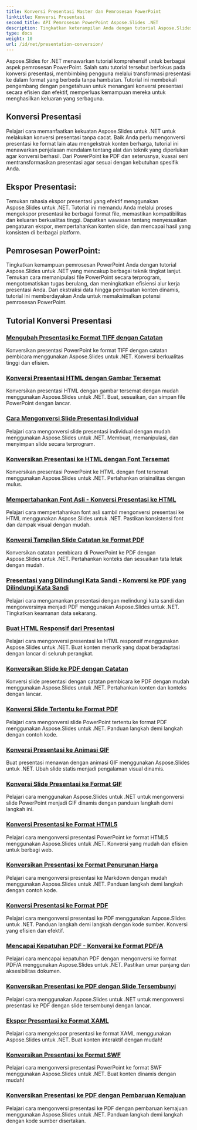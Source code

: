 ```yaml
---
title: Konversi Presentasi Master dan Pemrosesan PowerPoint
linktitle: Konversi Presentasi
second_title: API Pemrosesan PowerPoint Aspose.Slides .NET
description: Tingkatkan keterampilan Anda dengan tutorial Aspose.Slides untuk .NET. Pelajari konversi presentasi dan pemrosesan PowerPoint langkah demi langkah. Ubah alur kerja Anda hari ini!
type: docs
weight: 10
url: /id/net/presentation-conversion/
---
```


Aspose.Slides for .NET menawarkan tutorial komprehensif untuk berbagai aspek pemrosesan PowerPoint. Salah satu tutorial tersebut berfokus pada konversi presentasi, membimbing pengguna melalui transformasi presentasi ke dalam format yang berbeda tanpa hambatan. Tutorial ini membekali pengembang dengan pengetahuan untuk menangani konversi presentasi secara efisien dan efektif, memperluas kemampuan mereka untuk menghasilkan keluaran yang serbaguna.

## Konversi Presentasi 

Pelajari cara memanfaatkan kekuatan Aspose.Slides untuk .NET untuk melakukan konversi presentasi tanpa cacat. Baik Anda perlu mengonversi presentasi ke format lain atau mengekstrak konten berharga, tutorial ini menawarkan penjelasan mendalam tentang alat dan teknik yang diperlukan agar konversi berhasil. Dari PowerPoint ke PDF dan seterusnya, kuasai seni mentransformasikan presentasi agar sesuai dengan kebutuhan spesifik Anda.

## Ekspor Presentasi: 
Temukan rahasia ekspor presentasi yang efektif menggunakan Aspose.Slides untuk .NET. Tutorial ini memandu Anda melalui proses mengekspor presentasi ke berbagai format file, memastikan kompatibilitas dan keluaran berkualitas tinggi. Dapatkan wawasan tentang menyesuaikan pengaturan ekspor, mempertahankan konten slide, dan mencapai hasil yang konsisten di berbagai platform.

## Pemrosesan PowerPoint: 
Tingkatkan kemampuan pemrosesan PowerPoint Anda dengan tutorial Aspose.Slides untuk .NET yang mencakup berbagai teknik tingkat lanjut. Temukan cara memanipulasi file PowerPoint secara terprogram, mengotomatiskan tugas berulang, dan meningkatkan efisiensi alur kerja presentasi Anda. Dari ekstraksi data hingga pembuatan konten dinamis, tutorial ini memberdayakan Anda untuk memaksimalkan potensi pemrosesan PowerPoint.


## Tutorial Konversi Presentasi
### [Mengubah Presentasi ke Format TIFF dengan Catatan](./converting-presentations-to-tiff-format-with-notes/)
Konversikan presentasi PowerPoint ke format TIFF dengan catatan pembicara menggunakan Aspose.Slides untuk .NET. Konversi berkualitas tinggi dan efisien.
### [Konversi Presentasi HTML dengan Gambar Tersemat](./convert-html-presentation-with-embedded-images/)
Konversikan presentasi HTML dengan gambar tersemat dengan mudah menggunakan Aspose.Slides untuk .NET. Buat, sesuaikan, dan simpan file PowerPoint dengan lancar.
### [Cara Mengonversi Slide Presentasi Individual](./how-to-convert-individual-presentation-slides/)
Pelajari cara mengonversi slide presentasi individual dengan mudah menggunakan Aspose.Slides untuk .NET. Membuat, memanipulasi, dan menyimpan slide secara terprogram.
### [Konversikan Presentasi ke HTML dengan Font Tersemat](./convert-presentations-to-html-with-embedded-fonts/)
Konversikan presentasi PowerPoint ke HTML dengan font tersemat menggunakan Aspose.Slides untuk .NET. Pertahankan orisinalitas dengan mulus.
### [Mempertahankan Font Asli - Konversi Presentasi ke HTML](./preserving-original-fonts-convert-presentation-to-html/)
Pelajari cara mempertahankan font asli sambil mengonversi presentasi ke HTML menggunakan Aspose.Slides untuk .NET. Pastikan konsistensi font dan dampak visual dengan mudah.
### [Konversi Tampilan Slide Catatan ke Format PDF](./convert-notes-slide-view-to-pdf-format/)
Konversikan catatan pembicara di PowerPoint ke PDF dengan Aspose.Slides untuk .NET. Pertahankan konteks dan sesuaikan tata letak dengan mudah.
### [Presentasi yang Dilindungi Kata Sandi - Konversi ke PDF yang Dilindungi Kata Sandi](./password-protect-presentations-convert-to-password-protected-pdf/)
Pelajari cara mengamankan presentasi dengan melindungi kata sandi dan mengonversinya menjadi PDF menggunakan Aspose.Slides untuk .NET. Tingkatkan keamanan data sekarang.
### [Buat HTML Responsif dari Presentasi](./create-responsive-html-from-presentation/)
Pelajari cara mengonversi presentasi ke HTML responsif menggunakan Aspose.Slides untuk .NET. Buat konten menarik yang dapat beradaptasi dengan lancar di seluruh perangkat.
### [Konversikan Slide ke PDF dengan Catatan](./convert-slides-to-pdf-with-notes/)
Konversi slide presentasi dengan catatan pembicara ke PDF dengan mudah menggunakan Aspose.Slides untuk .NET. Pertahankan konten dan konteks dengan lancar.
### [Konversi Slide Tertentu ke Format PDF](./convert-specific-slide-to-pdf-format/)
Pelajari cara mengonversi slide PowerPoint tertentu ke format PDF menggunakan Aspose.Slides untuk .NET. Panduan langkah demi langkah dengan contoh kode.
### [Konversi Presentasi ke Animasi GIF](./convert-presentation-to-gif-animation/)
Buat presentasi menawan dengan animasi GIF menggunakan Aspose.Slides untuk .NET. Ubah slide statis menjadi pengalaman visual dinamis.
### [Konversi Slide Presentasi ke Format GIF](./convert-presentation-slides-to-gif-format/)
Pelajari cara menggunakan Aspose.Slides untuk .NET untuk mengonversi slide PowerPoint menjadi GIF dinamis dengan panduan langkah demi langkah ini.
### [Konversi Presentasi ke Format HTML5](./convert-presentation-to-html5-format/)
Pelajari cara mengonversi presentasi PowerPoint ke format HTML5 menggunakan Aspose.Slides untuk .NET. Konversi yang mudah dan efisien untuk berbagi web.
### [Konversikan Presentasi ke Format Penurunan Harga](./convert-presentation-to-markdown-format/)
Pelajari cara mengonversi presentasi ke Markdown dengan mudah menggunakan Aspose.Slides untuk .NET. Panduan langkah demi langkah dengan contoh kode.
### [Konversi Presentasi ke Format PDF](./convert-presentation-to-pdf-format/)
Pelajari cara mengonversi presentasi ke PDF menggunakan Aspose.Slides untuk .NET. Panduan langkah demi langkah dengan kode sumber. Konversi yang efisien dan efektif.
### [Mencapai Kepatuhan PDF - Konversi ke Format PDF/A](./achieving-pdf-compliance-convert-to-pdf-a-format/)
Pelajari cara mencapai kepatuhan PDF dengan mengonversi ke format PDF/A menggunakan Aspose.Slides untuk .NET. Pastikan umur panjang dan aksesibilitas dokumen.
### [Konversikan Presentasi ke PDF dengan Slide Tersembunyi](./convert-presentation-to-pdf-with-hidden-slides/)
Pelajari cara menggunakan Aspose.Slides untuk .NET untuk mengonversi presentasi ke PDF dengan slide tersembunyi dengan lancar.
### [Ekspor Presentasi ke Format XAML](./export-presentation-to-xaml-format/)
Pelajari cara mengekspor presentasi ke format XAML menggunakan Aspose.Slides untuk .NET. Buat konten interaktif dengan mudah!
### [Konversikan Presentasi ke Format SWF](./convert-presentation-to-swf-format/)
Pelajari cara mengonversi presentasi PowerPoint ke format SWF menggunakan Aspose.Slides untuk .NET. Buat konten dinamis dengan mudah!
### [Konversikan Presentasi ke PDF dengan Pembaruan Kemajuan](./convert-presentation-to-pdf-with-progress-update/)
Pelajari cara mengonversi presentasi ke PDF dengan pembaruan kemajuan menggunakan Aspose.Slides untuk .NET. Panduan langkah demi langkah dengan kode sumber disertakan.